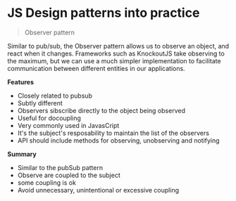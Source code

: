 # JS Design patterns into practice

> Observer pattern

Similar to pub/sub, the Observer pattern allows us to observe an object, and react when it changes. Frameworks such as KnockoutJS take observing to the maximum, but we can use a much simpler implementation to facilitate communication between different entities in our applications.

**Features**

* Closely related to pubsub
* Subtly different
* Observers sibscribe directly to the object being observed
* Useful for docoupling 
* Very commonly used in JavasCript
* It's the subject's resposability to maintain the list of the observers
* API should include methods for observing, unobserving and notifying


**Summary**

* Similar to the pubSub pattern
* Observe are coupled to the subject
* some coupling is ok
* Avoid unnecessary, unintentional or excessive coupling